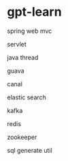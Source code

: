 # gpt-learn

spring web mvc

servlet

java thread

guava

canal

elastic search

kafka

redis

zookeeper

sql generate util
